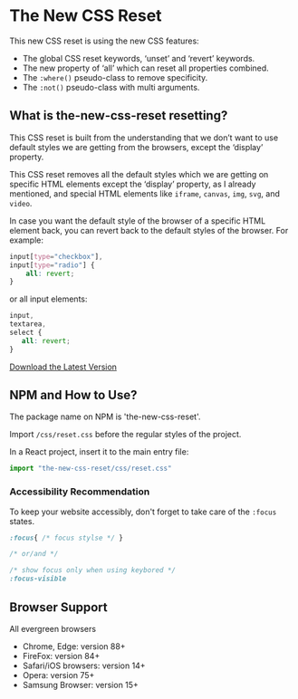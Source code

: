 # The New CSS Reset
This new CSS reset is using the new CSS features:
- The global CSS reset keywords, ‘unset’ and ‘revert’ keywords.
- The new property of ‘all’ which can reset all properties combined.
- The ```:where()``` pseudo-class to remove specificity.
- The ```:not()``` pseudo-class with multi arguments.

## What is the-new-css-reset resetting?
This CSS reset is built from the understanding that we don’t want to use default styles we are getting from the browsers, except the ‘display’ property.

This CSS reset removes all the default styles which we are getting on specific HTML elements except the ‘display’ property, as I already mentioned, and special HTML elements like ```iframe```, ```canvas```, ```img```, ```svg```, and ```video```.

In case you want the default style of the browser of a specific HTML element back, you can revert back to the default styles of the browser. For example:
```css
input[type="checkbox"],
input[type="radio"] {
    all: revert;
}
 ```
 
 or all input elements:
 ```css
 input,
 textarea,
 select {
    all: revert;
 }
 ```

[Download the Latest Version](https://raw.githubusercontent.com/elad2412/the-new-css-reset/main/css/reset.css)

## NPM and How to Use?
The package name on NPM is 'the-new-css-reset'.

Import ```/css/reset.css``` before the regular styles of the project.

In a React project, insert it to the main entry file:
```js
import "the-new-css-reset/css/reset.css"
```

### Accessibility Recommendation

To keep your website accessibly, don't forget to take care of the ```:focus``` states.
```css
:focus{ /* focus stylse */ }

/* or/and */

/* show focus only when using keybored */
:focus-visible
```

## Browser Support
All evergreen browsers 
- Chrome, Edge: version 88+
- FireFox: version 84+
- Safari/iOS browsers: version 14+
- Opera: version 75+
- Samsung Browser: version 15+
